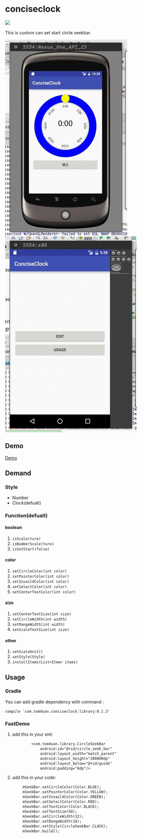 # conciseclock
![](https://img.shields.io/badge/gradle-v0.14-green.svg?style=flat-square)


This is custom can set start circle seekbar.

![](https://github.com/DuanTzXavier/conciseclock/blob/master/gif/1.gif)
![](https://github.com/DuanTzXavier/conciseclock/blob/master/gif/2.gif)

## Demo

[Demo](https://github.com/DuanTzXavier/conciseclock/blob/master/app/src/main/java/com/tomduan/conciseclock/UsageActivity.java)

## Demand

### Style
* Number
* Clock(defualt)

### Function(defualt)

#### boolean
1. `isScale(ture)`
2. `isNumberScale(ture)`
3. `isSetStart(false)`

#### color
1. `setCircleColor(int color)`
2. `setPointerColor(int color)`
3. `setInvaildColor(int color)`
4. `setSelectColor(int color)`
5. `setCenterTextColor(int color)`

#### size
1. `setCenterTextSize(int size)`
2. `setCircleWidth(int width)`
3. `setRangeWidth(int width)`
4. `setScaleTextSize(int size)`

#### other
1. `setScaleUnit()`
2. `setStyle(Style)`
3. `installItems(List<Itme> items)`

## Usage

### Gradle

You can add gradle dependency with command :

```
compile 'com.tomduan.conciseclock:library:0.1.3'
```

### FastDemo

1. add this in your xml:
```
            <com.tomduan.library.CircleSeekBar
                android:id="@+id/circle_seek_bar"
                android:layout_width="match_parent"
                android:layout_height="200000dp"
                android:layout_below="@+id/guide"
                android:padding="8dp"/>
```
2. add this in your code:
```
        mSeekBar.setCircleColor(Color.BLUE);
        mSeekBar.setPointerColor(Color.YELLOW);
        mSeekBar.setInvaildColor(Color.GREEN);
        mSeekBar.setSelectColor(Color.RED);
        mSeekBar.setTextColor(Color.BLACK);
        mSeekBar.setTextSize(50);
        mSeekBar.setCircleWidth(32);
        mSeekBar.setRangeWidth(18);
        mSeekBar.setStyle(CircleSeekBar.CLOCK);
        mSeekBar.build();
```
